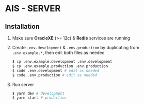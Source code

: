 # AIS - SERVER

## Installation

1. Make sure **OracleXE** (>= 12c) & **Redis** services are running

2. Create `.env.development` & `.env.production` by duplicating from `.env.example.*`, then edit both files as needed

    ```bash
    $ cp .env.example.development .env.development
    $ cp .env.example.production .env.production
    $ code .env.development # edit as needed
    $ code .env.production # edit as needed
    ```

3. Run server

    ```bash
    $ yarn dev # development
    $ yarn start # production
    ```
